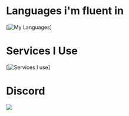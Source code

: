 # Languages i'm fluent in
[![My Languages](https://skillicons.dev/icons?i=js,html,css,javascript,c,cpp,dotnet,nodejs,py)]
# Services I Use
[![Services I use](https://skillicons.dev/icons?i=netlify,git,cloudflare,)]
# Discord
![](https://dcbadge.vercel.app/api/shield/717523777432584202?theme=discord-inverted)

